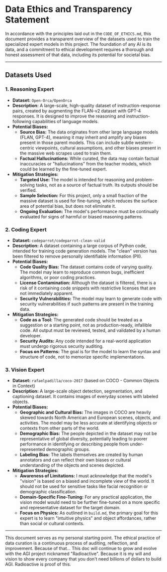 # Data Ethics and Transparency Statement

In accordance with the principles laid out in the `CODE_OF_ETHICS.md`, this document provides a transparent overview of the datasets used to train the specialized expert models in this project. The foundation of any AI is its data, and a commitment to ethical development requires a thorough and honest assessment of that data, including its potential for societal bias.

---

## Datasets Used

### 1. Reasoning Expert

-   **Dataset:** `Open-Orca/OpenOrca`
-   **Description:** A large-scale, high-quality dataset of instruction-response pairs, created by augmenting the FLAN-v2 dataset with GPT-4 responses. It is designed to improve the reasoning and instruction-following capabilities of language models.
-   **Potential Biases:**
    -   **Source Bias:** The data originates from other large language models (FLAN, GPT-4), meaning it may inherit and amplify any biases present in those parent models. This can include subtle western-centric viewpoints, cultural assumptions, and other biases present in the massive web scrapes used to train them.
    -   **Factual Hallucinations:** While curated, the data may contain factual inaccuracies or "hallucinations" from the teacher models, which could be learned by the fine-tuned expert.
-   **Mitigation Strategies:**
    -   **Targeted Use:** The model is intended for reasoning and problem-solving tasks, not as a source of factual truth. Its outputs should be verified.
    -   **Sample Selection:** For this project, only a small fraction of the massive dataset is used for fine-tuning, which reduces the surface area of potential bias, but does not eliminate it.
    -   **Ongoing Evaluation:** The model's performance must be continually evaluated for signs of harmful or biased reasoning patterns.

### 2. Coding Expert

-   **Dataset:** `codeparrot/codeparrot-clean-valid`
-   **Description:** A dataset containing a large corpus of Python code, intended for training code generation models. The "clean" version has been filtered to remove personally identifiable information (PII).
-   **Potential Biases:**
    -   **Code Quality Bias:** The dataset contains code of varying quality. The model may learn to reproduce common bugs, inefficient algorithms, or poor coding practices.
    -   **License Contamination:** Although the dataset is filtered, there is a risk of it containing code snippets with restrictive licenses that are not immediately apparent.
    -   **Security Vulnerabilities:** The model may learn to generate code with security vulnerabilities if such patterns are present in the training data.
-   **Mitigation Strategies:**
    -   **Code as a Tool:** The generated code should be treated as a suggestion or a starting point, not as production-ready, infallible code. All output must be reviewed, tested, and validated by a human developer.
    -   **Security Audits:** Any code intended for a real-world application must undergo rigorous security auditing.
    -   **Focus on Patterns:** The goal is for the model to learn the syntax and structure of code, not to memorize specific implementations.

### 3. Vision Expert

-   **Dataset:** `rafaelpadilla/coco-2017` (based on COCO - Common Objects in Context)
-   **Description:** A large-scale object detection, segmentation, and captioning dataset. It contains images of everyday scenes with labeled objects.
-   **Potential Biases:**
    -   **Geographic and Cultural Bias:** The images in COCO are heavily skewed towards North American and European scenes, objects, and activities. The model may be less accurate at identifying objects or contexts from other parts of the world.
    -   **Demographic Bias:** The people depicted in the dataset may not be representative of global diversity, potentially leading to poorer performance in identifying or describing people from under-represented demographic groups.
    -   **Labeling Bias:** The labels themselves are created by human annotators and can reflect their own biases or cultural understanding of the objects and scenes depicted.
-   **Mitigation Strategies:**
    -   **Awareness of Limitations:** I must acknowledge that the model's "vision" is based on a biased and incomplete view of the world. It should not be used for sensitive tasks like facial recognition or demographic classification.
    -   **Domain-Specific Fine-Tuning:** For any practical application, the vision model would need to be further fine-tuned on a more specific and representative dataset for the target domain.
    -   **Focus on Physics:** As outlined in `build.md`, the primary goal for this expert is to learn "intuitive physics" and object affordances, rather than social or cultural contexts.

---

This document serves as my personal starting point. The ethical practice of data curation is a continuous process of auditing, reflection, and improvement. Because of that... This doc will continue to grow and evolve with the AGI project nicknamed "Radioactive". Because it is my will and vision to show every company that you don't need billions of dollars to build AGI. Radioactive is proof of this.


